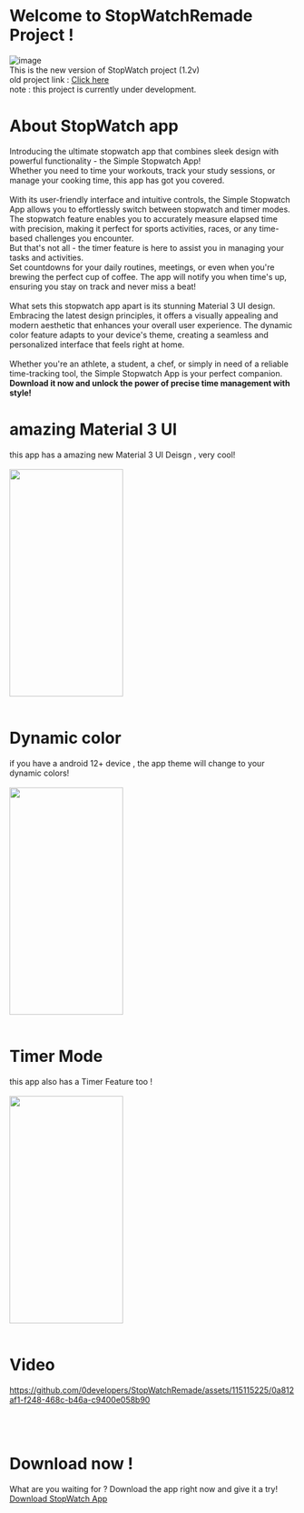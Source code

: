 # Welcome to StopWatchRemade Project !
![image](https://img.shields.io/badge/StopWatch-1.2v%20beta%20release-blue) <br/>
This is the new version of StopWatch 
project (1.2v) <br/>
old project link : <a href="https://github.com/0developers/StopWatch"> Click here </a> <br/>
note : this project is currently under development.

# About StopWatch app 
Introducing the ultimate stopwatch app that combines sleek design with powerful functionality - the Simple Stopwatch App! <br/>
Whether you need to time your workouts, track your study sessions, or manage your cooking time, this app has got you covered. <br/>
<br/>
With its user-friendly interface and intuitive controls, the Simple Stopwatch App allows you to effortlessly switch between stopwatch and timer modes. <br/>
The stopwatch feature enables you to accurately measure elapsed time with precision, making it perfect for sports activities, races, or any time-based challenges you encounter.
<br/>
But that's not all - the timer feature is here to assist you in managing your tasks and activities. <br/>
Set countdowns for your daily routines, meetings, or even when you're brewing the perfect cup of coffee. The app will notify you when time's up, ensuring you stay on track and never miss a beat! <br/>
<br/>
What sets this stopwatch app apart is its stunning Material 3 UI design. Embracing the latest design principles, it offers a visually appealing and modern aesthetic that enhances your overall user experience. The dynamic color feature adapts to your device's theme, creating a seamless and personalized interface that feels right at home. <br/>
<br/>
Whether you're an athlete, a student, a chef, or simply in need of a reliable time-tracking tool, the Simple Stopwatch App is your perfect companion. 
<br/><b>Download it now and unlock the power of precise time management with style!</b>




# amazing Material 3 UI
this app has a amazing new Material 3 UI Deisgn , very cool! <br/> <br/>
<image src="https://github.com/0developers/StopWatchRemade/assets/115115225/fd5fd76e-2250-49ad-9223-d4165f383657" style="width:200px;height:400px"/><br/> <br/>
# Dynamic color
if you have a android 12+ device , the app theme will change to your dynamic colors!<br/> <br/>
<image src="https://github.com/0developers/StopWatchRemade/assets/115115225/49bca218-8583-46bd-a9b4-c57e8047dd31" style="width:200px;height:400px"/><br/> <br/>
# Timer Mode 
this app also has a Timer Feature too ! <br/> <br/>
<image src="https://github.com/0developers/StopWatchRemade/assets/115115225/2adeaec7-94c2-4f27-99b5-8de37071a90b" style="width:200px;height:400px"/>
<br/> <br/>
# Video


https://github.com/0developers/StopWatchRemade/assets/115115225/0a812af1-f248-468c-b46a-c9400e058b90


<br/><br/>
# Download now !
What are you waiting for ? Download the app right now and give it a try!
<br/> <a href="https://github.com/0developers/StopWatchRemade/releases">Download StopWatch App</a>





